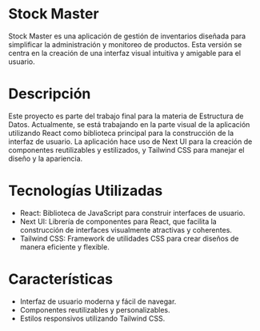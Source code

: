 # Stock Master
Stock Master es una aplicación de gestión de inventarios diseñada para simplificar la administración y monitoreo de productos. Esta versión se centra en la creación de una interfaz visual intuitiva y amigable para el usuario.

# Descripción
Este proyecto es parte del trabajo final para la materia de Estructura de Datos. Actualmente, se está trabajando en la parte visual de la aplicación utilizando React como biblioteca principal para la construcción de la interfaz de usuario. La aplicación hace uso de Next UI para la creación de componentes reutilizables y estilizados, y Tailwind CSS para manejar el diseño y la apariencia.

# Tecnologías Utilizadas
* React: Biblioteca de JavaScript para construir interfaces de usuario.
* Next UI: Librería de componentes para React, que facilita la construcción de interfaces visualmente atractivas y coherentes.
* Tailwind CSS: Framework de utilidades CSS para crear diseños de manera eficiente y flexible.
  
# Características
* Interfaz de usuario moderna y fácil de navegar.
* Componentes reutilizables y personalizables.
* Estilos responsivos utilizando Tailwind CSS.